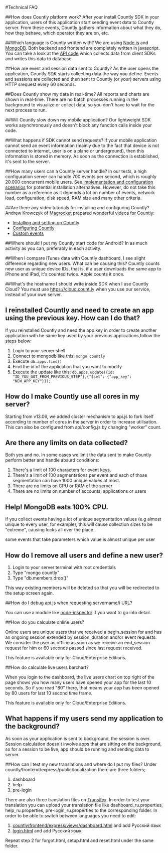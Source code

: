 #Technical FAQ

##How does Countly platform work?
After your install Countly SDK in your application, users of this application start sending event data to Countly server. From these events, Countly gathers information about what they do, how they behave, which operator they are on, etc.

##Which language is Countly written with?
We are using [Node.js](http://nodejs.org/) and [MongoDB](http://www.mongodb.org/). Both backend and frontend are completely written in javascript. You can take a look at the [API code](https://github.com/Countly/countly-server/blob/master/api/api.js) which collects data from client SDKs and writes this data to database.

##How are event and session data sent to Countly?
As the user opens the application, Countly SDK starts collecting data the way you define. Events and sessions are collected and then sent to Countly (or your) servers using HTTP srequest every 60 seconds.

##Does Countly show my data in real-time?
All reports and charts are shown in real-time. There are no batch processes running in the background to visualize or collect data, so you don't have to wait for the next process to run.

##Will Countly slow down my mobile application?
Our lightweight SDK works asynchronously and doesn't block any function calls inside your code.

##What happens if SDK cannot send requests?
If your mobile application cannot send an event information (mainly due to the fact that device is not connected to internet, user is on a plane or underground), then this information is stored in memory. As soon as the connection is established, it's sent to the server.

##How many users can a Countly server handle?
In our tests, a high configuration server can handle 700 events per second, which is roughly 20.000 concurrent mobile users. See [implementation and configuration scenarios](/resources/reference/implementation-scenarios) for potential installation alternatives. However, do not take this number as a reference as it depends a lot on number of events, network load, configuration, disk speed, RAM size and many other criteria.

##Are there any video tutorials for installing and configuring Countly? 
Andrew Krowczyk of [Magrocket](http://magrocket.com) prepared wonderful videos for Countly: 

* [Installing and setting up Countly](http://www.youtube.com/watch?v=WaNme8YS0S0)
* [Configuring Countly](http://www.youtube.com/watch?v=EwBf99Btntw)
* [Custom events](http://www.youtube.com/watch?v=BpwSuXtvjsI)

##Where should I put my Countly start code for Android? 
In as much activity as you can, preferably in each activity.

##When I compare iTunes data with Countly dashboard, I see slight difference regarding new users. What can be causing this?
Countly counts new user as unique device IDs, that is, if a user downloads the same app to iPhone and iPad, it's counted twice. Apple counts it once.

##What's the hostname I should write inside SDK when I use Countly Cloud?
You must use https://cloud.count.ly when you use our service, instead of your own server.

## I reinstalled Countly and need to create an app using the previous key. How can I do that? 

If you reinstalled Countly and need the app key in order to create another application with he same key used by
your previous applications,follow the steps below: 

1. Login to your server shell
2. Connect to mongodb like this: `mongo countly`
3. Execute `db.apps.find()`
4. Find the id of the application that you want to modify 
5. Execute the update like this: `db.apps.update({id: "ID_YOU_GOT_FROM_PREVIOUS_STEP"},{"$set": {"app_key": "NEW_APP_KEY"}});`

## How do I make Countly use all cores in my server? 

Starting from v13.06, we added cluster mechanism to api.js to fork 
itself according to number of cores in the server in order to increase utilisation. 
This can also be configured from api/config.js by changing "worker" count.

## Are there any limits on data collected? 

Both yes and no. In some cases we limit the data sent to make Countly perform better and handle absurd conditions: 

1. There's a limit of 100 characters for event keys.
2. There's a limit of 100 segmentations per event and each of those segmentation can have 1000 unique values at most.
3. There are no limits on CPU or RAM of the server
4. There are no limits on number of accounts, applications or users

## Help! MongoDB eats 100% CPU.

If you collect events having a lot of unique segmentation values (e.g almost unique to every user, for example), 
this will cause collection sizes to be "extreme", causing locks all over the place.

some events that take parameters which value is almost unique per user

## How do I remove all users and define a new user? 

1. Login to your server terminal with root credentials
2. Type "mongo countly"
3. Type "db.members.drop()"

This way existing members will be deleted so that you will be redirected to the setup screen again.

##How do I debug api.js when requesting servername/i URL?

You can use a module like [node-inspector](https://github.com/node-inspector/node-inspector) if you want to go into detail.

##How do you calculate online users? 

Online users are unique users that we received a begin_session for and has an ongoing session 
extended by session_duration and/or event requests. We consider the user as offline as soon 
as we receive an end_session request for him or 60 seconds passed since last request received.

This feature is available only for Cloud/Enterprise Editions. 

##How do calculate live users barchart?

When you login to the dashboard, the live users chart on top right of the page shows you how many users have opened your app for the last 10 seconds. So if you read "80" there, that means your app has been opened by 80 users for last 10 second
time frame.

This feature is available only for Cloud/Enterprise Editions. 

## What happens if my users send my application to the background? 

As soon as your application is sent to background, the session is over. Session calculation doesn't involve apps that are
sitting on the background, so for a session to be live, app should be running and sending data to server.

##How can I test my new translations and where do I put my files?
Under countly/frontend/express/public/localization there are three folders;

1. dashboard
2. help
3. pre-login

There are also three translation files on [Transifex](http://transifex.com/projects/p/countly/). In order to test your translation you can upload your translation file like dashboard_ru.properties, help_ru.properties, pre-login_ru.properties to the corresponding folder. In order to be able to switch between languages you need to edit:

1. [countly/frontend/express/views/dashboard.html](https://github.com/Countly/countly-server/blob/master/frontend/express/views/dashboard.html#L132) and add <a data-language-code="ru" class="item">Русский язык</a>
2. [login.html](https://github.com/Countly/countly-server/blob/master/frontend/express/views/login.html#L37) and add <a data-language-code="ru" class="item">Русский язык</a>

Repeat step 2 for forgot.html, setup.html and reset.html under the same folder.
